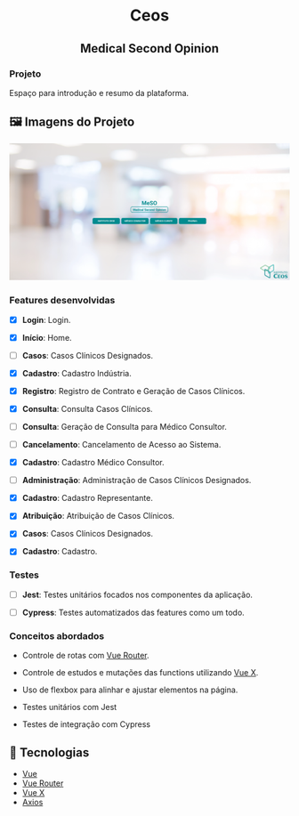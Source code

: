 <!-- Title -->
<h1 align="center"> Ceos  </h1>

<!-- Subtitle -->
<h2 align="center"> Medical Second Opinion </h2>

### Projeto

Espaço para introdução e resumo da plataforma.

## 🖼️ Imagens do Projeto
<div align="center">
  <img src="./src/assets/screenshot-login.png">
</div>

### Features desenvolvidas

- [x] **Login**: Login.

- [x] **Início**: Home.

- [ ] **Casos**: Casos Clínicos Designados.

<!-- Instituto Ceos -->

- [x] **Cadastro**: Cadastro Indústria.

- [x] **Registro**: Registro de Contrato e Geração de Casos Clínicos.

- [x] **Consulta**: Consulta Casos Clínicos.

- [ ] **Consulta**: Geração de Consulta para Médico Consultor.

- [ ] **Cancelamento**: Cancelamento de Acesso ao Sistema.

<!-- Médico Consultor -->

- [x] **Cadastro**: Cadastro Médico Consultor.

- [ ] **Administração**: Administração de Casos Clínicos Designados.

<!-- Patrocinador -->

- [x] **Cadastro**: Cadastro Representante.

- [x] **Atribuição**: Atribuição de Casos Clínicos.

- [x] **Casos**: Casos Clínicos Designados.

<!-- Médico Cliente -->

- [x] **Cadastro**: Cadastro. 


### Testes

- [ ] **Jest**: Testes unitários focados nos componentes da aplicação.
  
- [ ] **Cypress**: Testes automatizados das features como um todo.

### Conceitos abordados

- Controle de rotas com [Vue Router](https://router.vuejs.org/).

- Controle de estudos e mutações das functions utilizando [Vue X](https://vuex.vuejs.org/).

- Uso de flexbox para alinhar e ajustar elementos na página.

- Testes unitários com Jest

- Testes de integração com Cypress

## :rocket: Tecnologias

-  [Vue](https://vuejs.org/guide/introduction.html)
-  [Vue Router](https://router.vuejs.org/)
-  [Vue X](https://vuex.vuejs.org/)
-  [Axios](https://github.com/axios/axios)
